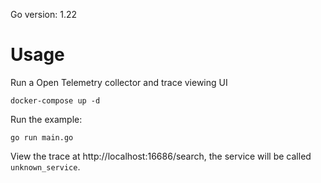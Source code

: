 Go version: 1.22

# Usage
Run a Open Telemetry collector and trace viewing UI
```
docker-compose up -d
```

Run the example:
```
go run main.go
```

View the trace at http://localhost:16686/search, the service will be called `unknown_service`.
